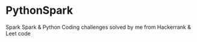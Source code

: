 # PythonSpark
Spark
Spark &amp; Python Coding challenges solved by me from Hackerrank &amp; Leet code
